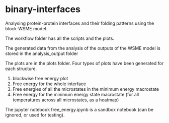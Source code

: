 # binary-interfaces

Analysing protein-protein interfaces and their folding patterns using the block-WSME model. 

The workflow folder has all the scripts and the plots. 

The generated data from the analysis of the outputs of the WSME model is stored in the analysis_output folder

The plots are in the plots folder. Four types of plots have been generated for each structure. 
1. blockwise free energy plot
2. Free energy for the whole interface 
3. Free energies of all the microstates in the minimum energy macrostate
4. Free energy for the minimum energy state macrostate (for all temperatures across all microstates, as a heatmap)

The jupyter notebook free_energy.ipynb is a sandbox notebook (can be ignored, or used for testing). 